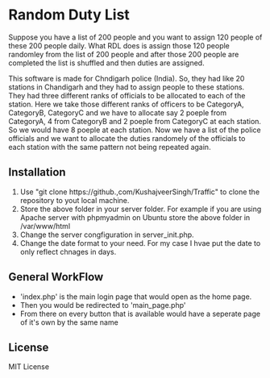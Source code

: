 # Random Duty List
Suppose you have a list of 200 people and you want to assign 120 people of these 200 people daily. What RDL does is assign those 120 people randomley from the list of 200 people and after those 200 people are completed the list is shuffled and then duties are assigned.

This software is made for Chndigarh police (India). So, they had like 20 stations in Chandigarh and they had to assign people to these stations. They had three different ranks of officials to be allocated to each of the station. Here we take those different ranks of officers to be CategoryA, CategoryB, CategoryC and we have to allocate say 2 poeple from CategoryA, 4 from CategoryB and 2 poeple from CategoryC at each station. So we would have 8 poeple at each station. Now we have a list of the police officials and we want to allocate the duties randomely of the officials to each station with the same pattern not being repeated again.

## Installation
1. Use "git clone https://github.,com/KushajveerSingh/Traffic" to clone the repository to yout local machine.
2. Store the above folder in your server folder. For example if you are using Apache server with phpmyadmin on Ubuntu store the above folder in /var/www/html
3. Change the server congfiguration in server_init.php.
4. Change the date format to your need. For my case I hvae put the date to only reflect chnages in days.

## General WorkFlow
* 'index.php' is the main login page that would open as the home page.
* Then you would be redirected to 'main_page.php'
* From there on every button that is available would have a seperate page of it's own by the same name

## License
MIT License
